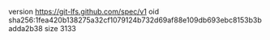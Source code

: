 version https://git-lfs.github.com/spec/v1
oid sha256:1fea420b138275a32cf1079124b732d69af88e109db693ebc8153b3badda2b38
size 3133
